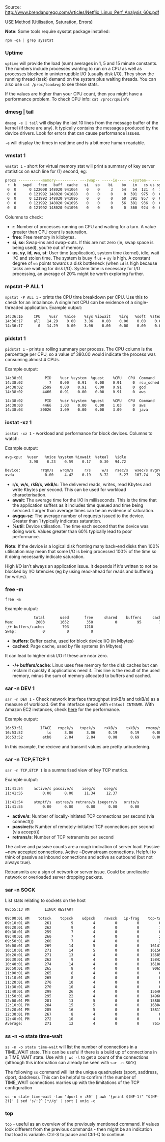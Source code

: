 Source: http://www.brendangregg.com/Articles/Netflix_Linux_Perf_Analysis_60s.pdf

USE Method (Utilisation, Saturation, Errors)

**Note:** Some tools require sysstat package installed:

`rpm -qa | grep sysstat`

### Uptime

`uptime` will provide the load (sum) averages in 1, 5 and 15 minute constants. The numbers include processes wanting to run on a CPU as well as processes blocked in uninterruptible I/O (usually disk I/O). 
They show the running thread (task) demand on the system plus waiting threads. You can also use `cat /proc/loadavg` to see these stats.

If the values are higher than your CPU count, then you might have a performance problem. To check CPU info: `cat /proc/cpuinfo`

### dmesg | tail

`dmesg -e | tail` will display the last 10 lines from the message buffer of the kernel (if there are any). It typically contains the messages produced by the device drivers. Look for errors that can cause performance issues.

`-e` will display the times in realtime and is a bit more human readable.

### vmstat 1

`vmstat 1` - short for virtual memory stat will print a summary of key server statistics on each line for (1) second, eg:

```bash
procs -----------memory---------- ---swap-- -----io---- --system-- -----cpu-----
 r  b   swpd   free   buff  cache   si   so    bi    bo   in   cs us sy id wa st
 0  0      0 122008 148020 941064    0    0     3    54   54  121  4  1 95  0  0
 0  0      0 121992 148020 941088    0    0     0     0  391  975  0  0 100  0  0
 0  0      0 121992 148020 941096    0    0     0    60  391  957  0  0 100  0  0
 0  0      0 121992 148020 941096    0    0     0    56  381  936  0  0 100  0  0
 0  0      0 121992 148020 941096    0    0     0     0  360  924  0  0 100  0  0
```

Columns to check:
- **r**: Number of processes running on CPU and waiting for a turn. A value greater than CPU count is saturation.
- **free**: Free memory in kilobytes.
- **si**, **so**: Swap-ins and swap-outs. If this are not zero (ie, swap space is being used), you're out of memory.
- **us**, **sy**, **id**, **wa**, **st**: User time (application), system time (kernel), idle, wait I/O and stolen time. The system is busy if `us` + `sy` is high. A constant degree of `wa` points towards a disk bottleneck (when `id` is high because tasks are waiting for disk I/O). System time is necessary for I/O processing, an average of 20% might be worth exploring further.

### mpstat -P ALL 1

`mpstat -P ALL 1` - prints the CPU time breakdown per CPU. Use this to check for an imbalance. A single hot CPU can be evidence of a single-threaded application. Example output: 

```bash
14:36:16     CPU    %usr   %nice    %sys %iowait    %irq   %soft  %steal  %guest   %idle
14:36:17     all   14.29    0.00    3.06    0.00    0.00    0.00    0.00    0.00   82.65
14:36:17       0   14.29    0.00    3.06    0.00    0.00    0.00    0.00    0.00   82.65
```

### pidstat 1

`pidstat 1` - prints a rolling summary per process. The CPU column is the percentage per CPU, so a value of 380.00 would indicate the process was consuming almost 4 CPUs.

Example output:

```bash
14:38:01          PID    %usr %system  %guest    %CPU   CPU  Command
14:38:02            7    0.00    0.91    0.00    0.91     0  rcu_sched
14:38:02         2599    0.00    0.91    0.00    0.91     0  god
14:38:02         4466    0.91    0.00    0.00    0.91     0  aws

14:38:02          PID    %usr %system  %guest    %CPU   CPU  Command
14:38:03         4466    1.03    0.00    0.00    1.03     0  aws
14:38:03        30026    3.09    0.00    0.00    3.09     0  java
```

### iostat -xz 1

`iostat -xz 1` - workload and performance for block devices. Columns to watch:

Example output: 

```bash
avg-cpu:  %user   %nice %system %iowait  %steal   %idle
           3.98    0.23    0.59    0.17    0.30   94.72

Device:         rrqm/s   wrqm/s     r/s     w/s   rsec/s   wsec/s avgrq-sz avgqu-sz   await  svctm  %util
xvda              0.00     4.42    0.19    3.72     5.27   107.74    28.93     0.01    3.62   0.52   0.20
```

- **r/s**, **w/s**, **rkB/s**, **wkB/s**: The delivered reads, writes, read Kbytes and write Kbytes per second. This can be used for workload characterisation. 
- **await**: The average time for the I/O in milliseconds. This is the time that the application suffers as it includes time queued and time being serviced. Larger than average times can be an evidence of saturation.
- **avgqu-sz**: The average number of requests issued to the device. Greater than 1 typically indicates saturation. 
- **%util**: Device utilisation. The time each second that the device was doing work. Values greater than 60% typically lead to poor performance.

**Note:** If the device is a logical disk fronting many back-end disks then 100% utilisation may mean that some I/O is being processed 100% of the time so it doing necessarily indicate saturation.

High I/O isn't always an application issue. It depends if it's written to not be blocked by I/O latencies (eg by using read-ahead for reads and buffering for writes).

### free -m

`free -m`

Example output:

```bash
             total       used       free     shared    buffers     cached
Mem:          2003       1652        350          0         95        763
-/+ buffers/cache:        793       1210
Swap:            0          0          0
```

- **buffers**: Buffer cache, used for block device I/O (in Mbytes)
- **cached**: Page cache, used by file systems (in Mbytes)

It can lead to higher disk I/O if these are near zero. 

- **-/+ buffers/cache**: Linux uses free memory for the disk caches but can reclaim it quickly if applications need it. This line is the result of the used memory, minus the sum of memory allocated to buffers and cached.

### sar -n DEV 1

`sar -n DEV 1` - Check network interface throughput (rxkB/s and txkB/s) as a measure of workload. Get the interface speed with `ethtool INTNAME`. With Amazon EC2 instances, check [here](https://docs.aws.amazon.com/AWSEC2/latest/UserGuide/general-purpose-instances.html#general-purpose-network-performance) for the performance.

Example output:

```bash
16:53:51        IFACE   rxpck/s   txpck/s    rxkB/s    txkB/s   rxcmp/s   txcmp/s  rxmcst/s
16:53:52           lo      3.06      3.06      0.19      0.19      0.00      0.00      0.00
16:53:52         eth0      2.04      2.04      0.08      0.69      0.00      0.00      0.00
```

In this example, the recieve and transmit values are pretty unburdening.

### sar -n TCP,ETCP 1

`sar -n TCP,ETCP 1` is a summarised view of key TCP metrics.

Example output:

```bash
11:41:54     active/s passive/s    iseg/s    oseg/s
11:41:55         0.00      0.00     11.34     12.37

11:41:54     atmptf/s  estres/s retrans/s isegerr/s   orsts/s
11:41:55         0.00      0.00      0.00      0.00      0.00
```

- **active/s**: Number of locally-initiated TCP connections per second (via connect())
- **passive/s**: Number of remotely-initiated TCP connections per second (via accept())
- **retrans/s**: Number of TCP retransmits per second

The active and passive counts are a rough indication of server load. Passive ~new accepted connections. Active ~Downstream connections. Helpful to think of passive as inbound connections and active as outbound (but not always true).

Retransmits are a sign of network or server issue. Could be unrelieable network or overloaded server dropping packets.

### sar -n SOCK
List stats relating to sockets on the host

```bash
08:55:13 AM       LINUX RESTART

09:00:01 AM    totsck    tcpsck    udpsck    rawsck   ip-frag    tcp-tw
09:10:01 AM       261         9         4         0         0         0
09:20:01 AM       262         9         4         0         0         1
09:30:01 AM       259         7         4         0         0         0
09:40:01 AM       260         7         4         0         0         2
09:50:01 AM       260         7         4         0         0         2
10:00:01 AM       269        14         5         0         0     16141
10:10:01 AM       271        14         5         0         0     16156
10:20:01 AM       271        13         4         0         0     15585
10:30:01 AM       262         9         4         0         0     15842
10:40:01 AM       274        14         4         0         0     16108
10:50:01 AM       265         8         4         0         0      9065
11:00:01 AM       265         8         4         0         0         0
11:10:01 AM       265         8         4         0         0         0
11:20:01 AM       270        10         4         0         0         0
11:30:01 AM       270        10         4         0         0         0
11:40:01 AM       299        26         4         0         0     15646
11:50:01 AM       295        22         4         0         0     14960
12:00:01 PM       281        13         5         0         0     15800
12:10:01 PM       284        15         5         0         0     16384
12:20:01 PM       285        16         5         0         0     15817
12:30:01 PM       267         8         4         0         0         0
12:40:01 PM       272        10         4         0         0         0
Average:          271        12         4         0         0      7614
```

### ss -n -o state time-wait
`ss -n -o state time-wait` will list the number of connections in a TIME_WAIT state. This can be useful if there is a build up of connections in a TIME_WAIT state. Use with `| wc -l` to get a count of the connections (although this information can already be seen with `sar -n SOCK`)

The following `ss` command will list the unique quadruplets (sport, saddress, dport, daddress). This can be helpful to confirm if the number of TIME_WAIT connections marries up with the limitations of the TCP configuration

`ss -o state time-wait -tan 'dport = :80' | awk '{print $(NF-1)" "$(NF-2)}' | sed 's/:[^ ]*//g' | sort | uniq -c`

### top

`top` - useful as an overview of the previously mentioned command. If values look different from the previous commands - then might be an indication that load is variable. Ctrl-S to pause and Ctrl-Q to continue.
